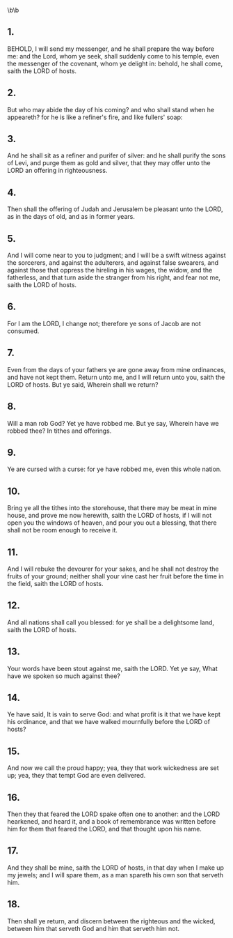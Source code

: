 \b\b
## 1.
BEHOLD, I will send my messenger, and he shall prepare the way before me: and the Lord, whom ye seek, shall suddenly come to his temple, even the messenger of the covenant, whom ye delight in: behold, he shall come, saith the LORD of hosts.
## 2.
But who may abide the day of his coming?  and who shall stand when he appeareth?  for he is like a refiner's fire, and like fullers' soap:
## 3.
And he shall sit as a refiner and purifer of silver: and he shall purify the sons of Levi, and purge them as gold and silver, that they may offer unto the LORD an offering in righteousness.
## 4.
Then shall the offering of Judah and Jerusalem be pleasant unto the LORD, as in the days of old, and as in former years.
## 5.
And I will come near to you to judgment; and I will be a swift witness against the sorcerers, and against the adulterers, and against false swearers, and against those that oppress the hireling in his wages, the widow, and the fatherless, and that turn aside the stranger from his right, and fear not me, saith the LORD of hosts.
## 6.
For I am the LORD, I change not; therefore ye sons of Jacob are not consumed.
## 7.
Even from the days of your fathers ye are gone away from mine ordinances, and have not kept them.  Return unto me, and I will return unto you, saith the LORD of hosts.  But ye said, Wherein shall we return?
## 8.
Will a man rob God?  Yet ye have robbed me.  But ye say, Wherein have we robbed thee?  In tithes and offerings.
## 9.
Ye are cursed with a curse: for ye have robbed me, even this whole nation.
## 10.
Bring ye all the tithes into the storehouse, that there may be meat in mine house, and prove me now herewith, saith the LORD of hosts, if I will not open you the windows of heaven, and pour you out a blessing, that there shall not be room enough to receive it.
## 11.
And I will rebuke the devourer for your sakes, and he shall not destroy the fruits of your ground; neither shall your vine cast her fruit before the time in the field, saith the LORD of hosts.
## 12.
And all nations shall call you blessed: for ye shall be a delightsome land, saith the LORD of hosts.
## 13.
Your words have been stout against me, saith the LORD.  Yet ye say, What have we spoken so much against thee?
## 14.
Ye have said, It is vain to serve God: and what profit is it that we have kept his ordinance, and that we have walked mournfully before the LORD of hosts?
## 15.
And now we call the proud happy; yea, they that work wickedness are set up; yea, they that tempt God are even delivered.
## 16.
Then they that feared the LORD spake often one to another: and the LORD hearkened, and heard it, and a book of remembrance was written before him for them that feared the LORD, and that thought upon his name.
## 17.
And they shall be mine, saith the LORD of hosts, in that day when I make up my jewels; and I will spare them, as a man spareth his own son that serveth him.
## 18.
Then shall ye return, and discern between the righteous and the wicked, between him that serveth God and him that serveth him not.
